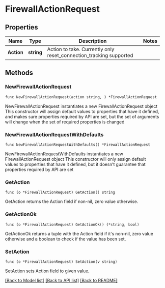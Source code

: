 # FirewallActionRequest

## Properties

Name | Type | Description | Notes
------------ | ------------- | ------------- | -------------
**Action** | **string** | Action to take. Currently only reset_connection_tracking supported | 

## Methods

### NewFirewallActionRequest

`func NewFirewallActionRequest(action string, ) *FirewallActionRequest`

NewFirewallActionRequest instantiates a new FirewallActionRequest object
This constructor will assign default values to properties that have it defined,
and makes sure properties required by API are set, but the set of arguments
will change when the set of required properties is changed

### NewFirewallActionRequestWithDefaults

`func NewFirewallActionRequestWithDefaults() *FirewallActionRequest`

NewFirewallActionRequestWithDefaults instantiates a new FirewallActionRequest object
This constructor will only assign default values to properties that have it defined,
but it doesn't guarantee that properties required by API are set

### GetAction

`func (o *FirewallActionRequest) GetAction() string`

GetAction returns the Action field if non-nil, zero value otherwise.

### GetActionOk

`func (o *FirewallActionRequest) GetActionOk() (*string, bool)`

GetActionOk returns a tuple with the Action field if it's non-nil, zero value otherwise
and a boolean to check if the value has been set.

### SetAction

`func (o *FirewallActionRequest) SetAction(v string)`

SetAction sets Action field to given value.



[[Back to Model list]](../README.md#documentation-for-models) [[Back to API list]](../README.md#documentation-for-api-endpoints) [[Back to README]](../README.md)


